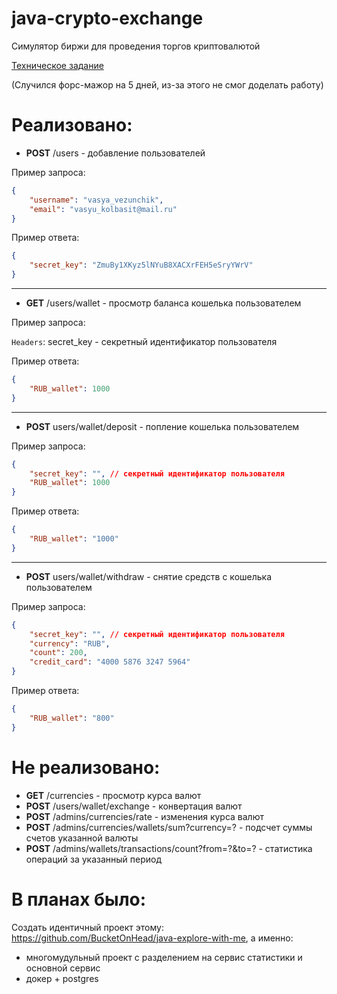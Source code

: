 # java-crypto-exchange
Симулятор биржи для проведения торгов криптовалютой

[Техническое задание](./.readme/Technical%20specification.txt)

(Случился форс-мажор на 5 дней, из-за этого не смог доделать работу)

# Реализовано:
* **POST** /users - добавление пользователей

Пример запроса:
```JSON
{
    "username": "vasya_vezunchik",
    "email": "vasyu_kolbasit@mail.ru"
}
```

Пример ответа:
```JSON
{
    "secret_key": "ZmuBy1XKyz5lNYuB8XACXrFEH5eSryYWrV"
}
```
---
* **GET** /users/wallet - просмотр баланса кошелька пользователем

Пример запроса:

`Headers`: secret_key - секретный идентификатор пользователя

Пример ответа:
```JSON
{
    "RUB_wallet": 1000
}
```
---
* **POST** users/wallet/deposit - попление кошелька пользователем

Пример запроса:
```JSON
{
    "secret_key": "", // секретный идентификатор пользователя
    "RUB_wallet": 1000
}
```

Пример ответа:
```JSON
{
    "RUB_wallet": "1000"
}
```
---
* **POST** users/wallet/withdraw - снятие средств с кошелька пользователем

Пример запроса:
```JSON
{
    "secret_key": "", // секретный идентификатор пользователя
    "currency": "RUB",
    "count": 200,
    "credit_card": "4000 5876 3247 5964"
}
```

Пример ответа:
```JSON
{
    "RUB_wallet": "800"
}
```
# Не реализовано:
* **GET** /currencies - просмотр курса валют
* **POST** /users/wallet/exchange - конвертация валют
* **POST** /admins/currencies/rate - изменения курса валют
* **POST** /admins/currencies/wallets/sum?currency=? - подсчет суммы счетов указанной валюты
* **POST** /admins/wallets/transactions/count?from=?&to=? - статистика операций за указанный период

# В планах было:
Создать идентичный проект этому: https://github.com/BucketOnHead/java-explore-with-me, а именно:
* многомудульный проект с разделением на сервис статистики и основной сервис
* докер + postgres
